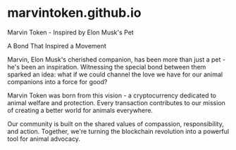 # marvintoken.github.io
Marvin Token - Inspired by Elon Musk's Pet

A Bond That Inspired a Movement

Marvin, Elon Musk's cherished companion, has been more than just a pet - he's been an inspiration. Witnessing the special bond between them sparked an idea: what if we could channel the love we have for our animal companions into a force for good?

Marvin Token was born from this vision - a cryptocurrency dedicated to animal welfare and protection. Every transaction contributes to our mission of creating a better world for animals everywhere.

Our community is built on the shared values of compassion, responsibility, and action. Together, we're turning the blockchain revolution into a powerful tool for animal advocacy.
